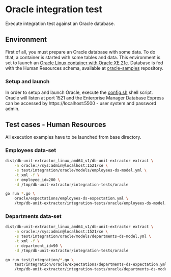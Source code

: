 # Oracle integration test
Execute integration test against an Oracle database.

## Environment
First of all, you must prepare an Oracle database with some data. To do that, a container is started with some tables and data. This environment is set to launch an [Oracle Linux container with Oracle XE 21c](https://container-registry.oracle.com). Database is fed with the Human Resources schema, available at [oracle-samples](https://github.com/oracle-samples/db-sample-schemas) repository.

### Setup and launch
In order to setup and launch Oracle, execute the [config.sh](config.sh) shell script. Oracle will listen at port 1521 and the Enterprise Manager Database Express can be accessed by https://localhost:5500 - user system and password admin.

## Test cases - Human Resources
All execution examples have to be launched from base directory.

### Employees data-set
```sh
dist/db-unit-extractor_linux_amd64_v1/db-unit-extractor extract \
    -n oracle://sys:admin@localhost:1521/xe \
    -s test/integration/oracle/models/employees-ds-model.yml \
    -t xml -f \
    -r employee_id=200 \
    -d /tmp/db-unit-extractor/integration-tests/oracle
```

```sh
go run *.go \
    oracle/expectations/employees-ds-expectation.yml \
    /tmp/db-unit-extractor/integration-tests/oracle/employees-ds-model.xml
```

### Departments data-set
```sh
dist/db-unit-extractor_linux_amd64_v1/db-unit-extractor extract \
    -n oracle://sys:admin@localhost:1521/xe \
    -s test/integration/oracle/models/departments-ds-model.yml \
    -t xml -f \
    -r department_id=90 \
    -d /tmp/db-unit-extractor/integration-tests/oracle
```

```sh
go run test/integration/*.go \
    test/integration/oracle/expectations/departments-ds-expectation.yml \
    /tmp/db-unit-extractor/integration-tests/oracle/departments-ds-model.xml
```
